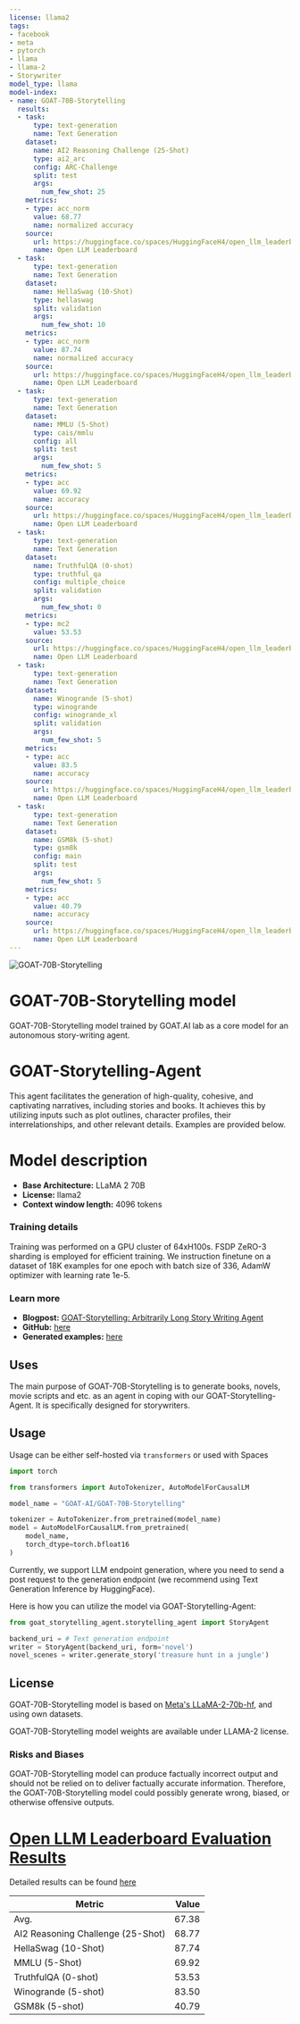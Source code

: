 ```yaml
---
license: llama2
tags:
- facebook
- meta
- pytorch
- llama
- llama-2
- Storywriter
model_type: llama
model-index:
- name: GOAT-70B-Storytelling
  results:
  - task:
      type: text-generation
      name: Text Generation
    dataset:
      name: AI2 Reasoning Challenge (25-Shot)
      type: ai2_arc
      config: ARC-Challenge
      split: test
      args:
        num_few_shot: 25
    metrics:
    - type: acc_norm
      value: 68.77
      name: normalized accuracy
    source:
      url: https://huggingface.co/spaces/HuggingFaceH4/open_llm_leaderboard?query=GOAT-AI/GOAT-70B-Storytelling
      name: Open LLM Leaderboard
  - task:
      type: text-generation
      name: Text Generation
    dataset:
      name: HellaSwag (10-Shot)
      type: hellaswag
      split: validation
      args:
        num_few_shot: 10
    metrics:
    - type: acc_norm
      value: 87.74
      name: normalized accuracy
    source:
      url: https://huggingface.co/spaces/HuggingFaceH4/open_llm_leaderboard?query=GOAT-AI/GOAT-70B-Storytelling
      name: Open LLM Leaderboard
  - task:
      type: text-generation
      name: Text Generation
    dataset:
      name: MMLU (5-Shot)
      type: cais/mmlu
      config: all
      split: test
      args:
        num_few_shot: 5
    metrics:
    - type: acc
      value: 69.92
      name: accuracy
    source:
      url: https://huggingface.co/spaces/HuggingFaceH4/open_llm_leaderboard?query=GOAT-AI/GOAT-70B-Storytelling
      name: Open LLM Leaderboard
  - task:
      type: text-generation
      name: Text Generation
    dataset:
      name: TruthfulQA (0-shot)
      type: truthful_qa
      config: multiple_choice
      split: validation
      args:
        num_few_shot: 0
    metrics:
    - type: mc2
      value: 53.53
    source:
      url: https://huggingface.co/spaces/HuggingFaceH4/open_llm_leaderboard?query=GOAT-AI/GOAT-70B-Storytelling
      name: Open LLM Leaderboard
  - task:
      type: text-generation
      name: Text Generation
    dataset:
      name: Winogrande (5-shot)
      type: winogrande
      config: winogrande_xl
      split: validation
      args:
        num_few_shot: 5
    metrics:
    - type: acc
      value: 83.5
      name: accuracy
    source:
      url: https://huggingface.co/spaces/HuggingFaceH4/open_llm_leaderboard?query=GOAT-AI/GOAT-70B-Storytelling
      name: Open LLM Leaderboard
  - task:
      type: text-generation
      name: Text Generation
    dataset:
      name: GSM8k (5-shot)
      type: gsm8k
      config: main
      split: test
      args:
        num_few_shot: 5
    metrics:
    - type: acc
      value: 40.79
      name: accuracy
    source:
      url: https://huggingface.co/spaces/HuggingFaceH4/open_llm_leaderboard?query=GOAT-AI/GOAT-70B-Storytelling
      name: Open LLM Leaderboard
---
```


![GOAT-70B-Storytelling](https://assets.adapt.ws/files/20231117_ehznrqludevtapck.png)
# GOAT-70B-Storytelling model
GOAT-70B-Storytelling model trained by GOAT.AI lab as a core model for an autonomous story-writing agent. 

# GOAT-Storytelling-Agent
This agent facilitates the generation of high-quality, cohesive, and captivating narratives, including stories and books. It achieves this by utilizing inputs such as plot outlines, character profiles, their interrelationships, and other relevant details. Examples are provided below.

# Model description
 - **Base Architecture:** LLaMA 2 70B 
 - **License:** llama2
 - **Context window length:** 4096 tokens

### Training details
Training was performed on a GPU cluster of 64xH100s. FSDP ZeRO-3 sharding is employed for efficient training. We instruction finetune on a dataset of 18K examples for one epoch with batch size of 336, AdamW optimizer with learning rate 1e-5.

### Learn more
- **Blogpost:** [GOAT-Storytelling: Arbitrarily Long Story Writing Agent](https://www.blog.goat.ai/goat-st/)
- **GitHub:** [here](https://github.com/GOAT-AI-lab/GOAT-Storytelling-Agent)
- **Generated examples:** [here](https://huggingface.co/datasets/GOAT-AI/generated-novels/tree/main/generated-books)

## Uses
The main purpose of GOAT-70B-Storytelling is to generate books, novels, movie scripts and etc. as an agent in coping with our GOAT-Storytelling-Agent. It is specifically designed for storywriters.

## Usage
Usage can be either self-hosted via `transformers` or used with Spaces

```python
import torch

from transformers import AutoTokenizer, AutoModelForCausalLM

model_name = "GOAT-AI/GOAT-70B-Storytelling"

tokenizer = AutoTokenizer.from_pretrained(model_name)
model = AutoModelForCausalLM.from_pretrained(
    model_name,
    torch_dtype=torch.bfloat16
)
```
Currently, we support LLM endpoint generation, where you need to send a post request to the generation endpoint (we recommend using Text Generation Inference by HuggingFace).

Here is how you can utilize the model via GOAT-Storytelling-Agent:

```python
from goat_storytelling_agent.storytelling_agent import StoryAgent

backend_uri = # Text generation endpoint
writer = StoryAgent(backend_uri, form='novel')
novel_scenes = writer.generate_story('treasure hunt in a jungle')
```

## License
GOAT-70B-Storytelling model is based on [Meta's LLaMA-2-70b-hf](https://huggingface.co/meta-llama/Llama-2-70b-hf), and using own datasets.  

GOAT-70B-Storytelling model weights are available under LLAMA-2 license.

### Risks and Biases 
GOAT-70B-Storytelling model can produce factually incorrect output and should not be relied on to deliver factually accurate information. Therefore, the GOAT-70B-Storytelling model could possibly generate wrong, biased, or otherwise offensive outputs.
# [Open LLM Leaderboard Evaluation Results](https://huggingface.co/spaces/HuggingFaceH4/open_llm_leaderboard)
Detailed results can be found [here](https://huggingface.co/datasets/open-llm-leaderboard/details_GOAT-AI__GOAT-70B-Storytelling)

|             Metric              |Value|
|---------------------------------|----:|
|Avg.                             |67.38|
|AI2 Reasoning Challenge (25-Shot)|68.77|
|HellaSwag (10-Shot)              |87.74|
|MMLU (5-Shot)                    |69.92|
|TruthfulQA (0-shot)              |53.53|
|Winogrande (5-shot)              |83.50|
|GSM8k (5-shot)                   |40.79|

